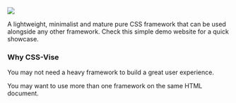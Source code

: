 <img src="http://appforgelab.com/banner3.svg"/>

A lightweight, minimalist and mature pure CSS framework that can be used alongside any other framework. Check this simple demo website for a quick showcase.

### Why CSS-Vise

You may not need a heavy framework to build a great user experience. 

You may want to use more than one framework on the same HTML document.

